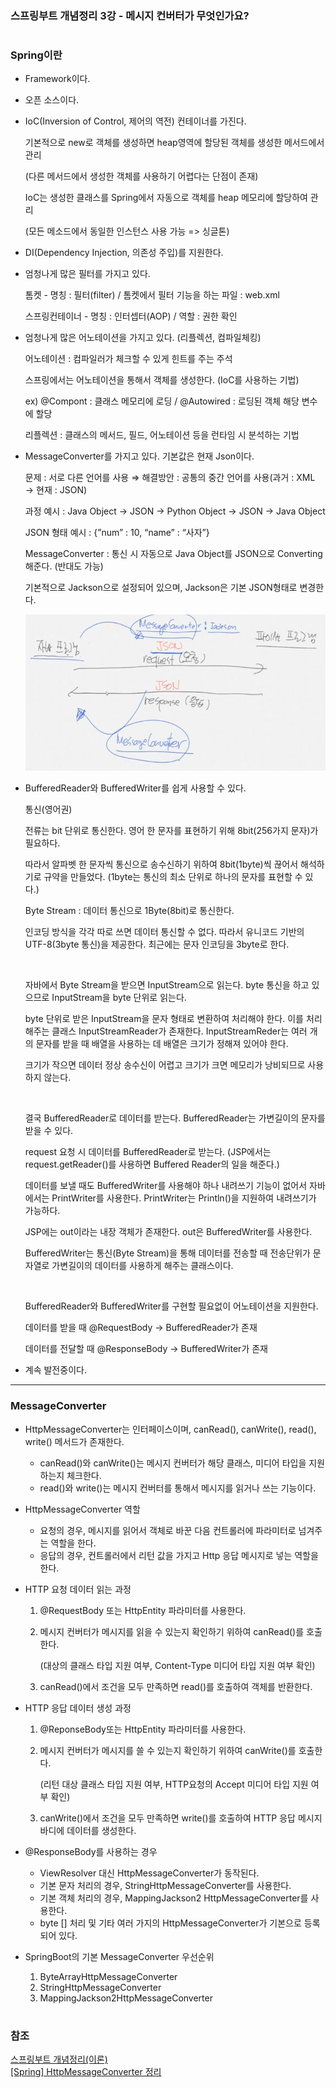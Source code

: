 ### 스프링부트 개념정리 3강 - 메시지 컨버터가 무엇인가요?

#

### Spring이란

- Framework이다.
- 오픈 소스이다.
- IoC(Inversion of Control, 제어의 역전) 컨테이너를 가진다.
    
    기본적으로 new로 객체를 생성하면 heap영역에 할당된 객체를 생성한 메서드에서 관리
    
    (다른 메서드에서 생성한 객체를 사용하기 어렵다는 단점이 존재)
    
    IoC는 생성한 클래스를 Spring에서 자동으로 객체를 heap 메모리에 할당하여 관리
    
    (모든 메소드에서 동일한 인스턴스 사용 가능 => 싱글톤)
    
- DI(Dependency Injection, 의존성 주입)를 지원한다.
- 엄청나게 많은 필터를 가지고 있다.
    
    톰켓 - 명칭 : 필터(filter) / 톰켓에서 필터 기능을 하는 파일 : web.xml
    
    스프링컨테이너 - 명칭 : 인터셉터(AOP) / 역할 : 권한 확인
    
- 엄청나게 많은 어노테이션을 가지고 있다. (리플렉션, 컴파일체킹)
    
    어노테이션 : 컴파일러가 체크할 수 있게 힌트를 주는 주석
    
    스프링에서는 어노테이션을 통해서 객체를 생성한다. (IoC를 사용하는 기법)
    
    ex) @Compont : 클래스 메모리에 로딩 / @Autowired : 로딩된 객체 해당 변수에 할당
    
    리플렉션 : 클래스의 메서드, 필드, 어노테이션 등을 런타임 시 분석하는 기법
    
- MessageConverter를 가지고 있다. 기본값은 현재 Json이다.
    
    문제 : 서로 다른 언어를 사용 ⇒ 해결방안 : 공통의 중간 언어를 사용(과거 : XML → 현재 : JSON)
    
    과정 예시 : Java Object → JSON → Python Object → JSON → Java Object
    
    JSON 형태 예시 : {”num” : 10, “name” : “사자”}
    
    MessageConverter : 통신 시 자동으로 Java Object를 JSON으로 Converting해준다. (반대도 가능)
    
    기본적으로 Jackson으로 설정되어 있으며, Jackson은 기본 JSON형태로 변경한다.
    
    <img src="./img/springBoot_03_img.png" width="550px" height="250px" title="springBoot_03_img.png"/><br>
    
- BufferedReader와 BufferedWriter를 쉽게 사용할 수 있다.
    
    통신(영어권)
    
    전류는 bit 단위로 통신한다. 영어 한 문자를 표현하기 위해 8bit(256가지 문자)가 필요하다.
    
    따라서 알파벳 한 문자씩 통신으로 송수신하기 위하여 8bit(1byte)씩 끊어서 해석하기로 규약을 만들었다. (1byte는 통신의 최소 단위로 하나의 문자를 표현할 수 있다.)
    
    Byte Stream : 데이터 통신으로 1Byte(8bit)로 통신한다.
    
    인코딩 방식을 각각 따로 쓰면 데이터 통신할 수 없다.  따라서 유니코드 기반의 UTF-8(3byte 통신)을 제공한다. 최근에는 문자 인코딩을 3byte로 한다.
    
    <br>
    
    자바에서 Byte Stream을 받으면 InputStream으로 읽는다. byte 통신을 하고 있으므로 InputStream을 byte 단위로 읽는다. 
    
    byte 단위로 받은 InputStream을 문자 형태로 변환하여 처리해야 한다. 이를 처리해주는 클래스 InputStreamReader가 존재한다. InputStreamReder는 여러 개의 문자를 받을 때 배열을 사용하는 데 배열은 크기가 정해져 있어야 한다. 
    
    크기가 작으면 데이터 정상 송수신이 어렵고 크기가 크면 메모리가 낭비되므로 사용하지 않는다. 
    
    <br>

    결국 BufferedReader로 데이터를 받는다. BufferedReader는 가변길이의 문자를 받을 수 있다.
    
    request 요청 시 데이터를 BufferedReader로 받는다. (JSP에서는 request.getReader()를 사용하면 Buffered Reader의 일을 해준다.)
    
    데이터를 보낼 때도 BufferedWriter를 사용해야 하나 내려쓰기 기능이 없어서 자바에서는 PrintWriter를 사용한다. PrintWriter는 Println()을 지원하여 내려쓰기가 가능하다.
    
    JSP에는 out이라는 내장 객체가 존재한다. out은 BufferedWriter를 사용한다.
    
    BufferedWriter는 통신(Byte Stream)을 통해 데이터를 전송할 때 전송단위가 문자열로 가변길이의 데이터를 사용하게 해주는 클래스이다.
    
    <br>

    BufferedReader와 BufferedWriter를 구현할 필요없이 어노테이션을 지원한다. 
    
    데이터를 받을 때 @RequestBody → BufferedReader가 존재
    
    데이터를 전달할 때 @ResponseBody → BufferedWriter가 존재
    
- 계속 발전중이다.

---

### MessageConverter

- HttpMessageConverter는 인터페이스이며, canRead(), canWrite(), read(), write() 메서드가 존재한다.
    - canRead()와 canWrite()는 메시지 컨버터가 해당 클래스, 미디어 타입을 지원하는지 체크한다.
    - read()와 write()는 메시지 컨버터를 통해서 메시지를 읽거나 쓰는 기능이다.

- HttpMessageConverter 역할
    - 요청의 경우, 메시지를 읽어서 객체로 바꾼 다음 컨트롤러에 파라미터로 넘겨주는 역할을 한다.
    - 응답의 경우, 컨트롤러에서 리턴 값을 가지고 Http 응답 메시지로 넣는 역할을 한다.

- HTTP 요청 데이터 읽는 과정
    1. @RequestBody 또는 HttpEntity 파라미터를 사용한다.
    2. 메시지 컨버터가 메시지를 읽을 수 있는지 확인하기 위하여 canRead()를 호출한다.
        
        (대상의 클래스 타입 지원 여부, Content-Type 미디어 타입 지원 여부 확인)
        
    3. canRead()에서 조건을 모두 만족하면 read()를 호출하여 객체를 반환한다.

- HTTP 응답 데이터 생성 과정
    1. @ReponseBody또는 HttpEntity 파라미터를 사용한다.
    2. 메시지 컨버터가 메시지를 쓸 수 있는지 확인하기 위하여 canWrite()를 호출한다.
        
        (리턴 대상 클래스 타입 지원 여부, HTTP요청의 Accept 미디어 타입 지원 여부 확인)
        
    3. canWrite()에서 조건을 모두 만족하면 write()를 호출하여 HTTP 응답 메시지 바디에 데이터를 생성한다.

- @ResponseBody를 사용하는 경우
    - ViewResolver 대신 HttpMessageConverter가 동작된다.
    - 기본 문자 처리의 경우, StringHttpMessageConverter를 사용한다.
    - 기본 객체 처리의 경우, MappingJackson2 HttpMessageConverter를 사용한다.
    - byte [] 처리 및 기타 여러 가지의 HttpMessageConverter가 기본으로 등록되어 있다.
    
- SpringBoot의 기본 MessageConverter 우선순위
    1. ByteArrayHttpMessageConverter
    2. StringHttpMessageConverter
    3. MappingJackson2HttpMessageConverter

#

### 참조

<a href="https://www.inflearn.com/course/%EC%8A%A4%ED%94%84%EB%A7%81%EB%B6%80%ED%8A%B8-%EA%B0%9C%EB%85%90%EC%A0%95%EB%A6%AC">스프링부트 개념정리(이론)</a><br>
<a href="https://hyos-dev-log.tistory.com/18">[Spring] HttpMessageConverter 정리</a><br>
